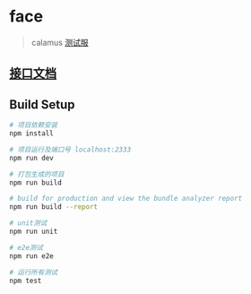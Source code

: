 # face

> calamus
> [测试服](http://172.20.135.139:8080/)

## [接口文档](http://172.20.135.99:8284/swagger-ui.html#!/%E6%96%87%E4%BB%B6%E4%B8%8A%E4%BC%A0/uploadFromatUsingPOST)

## Build Setup

``` bash
# 项目依赖安装
npm install

# 项目运行及端口号 localhost:2333
npm run dev

# 打包生成的项目
npm run build

# build for production and view the bundle analyzer report
npm run build --report

# unit测试
npm run unit

# e2e测试
npm run e2e

# 运行所有测试
npm test
```
